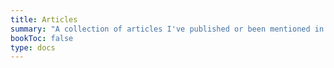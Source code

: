 ```yaml
---
title: Articles
summary: "A collection of articles I've published or been mentioned in."
bookToc: false
type: docs
---
```



